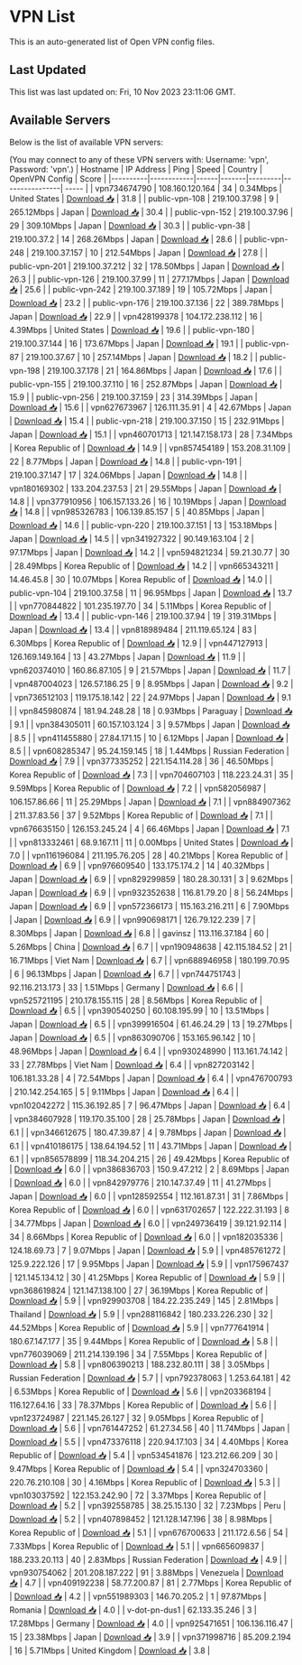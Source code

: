 # VPN List

This is an auto-generated list of Open VPN config files.

## Last Updated

This list was last updated on: Fri, 10 Nov 2023 23:11:06 GMT.

## Available Servers

Below is the list of available VPN servers:

(You may connect to any of these VPN servers with: Username: 'vpn', Password: 'vpn'.)
| Hostname | IP Address | Ping | Speed | Country | OpenVPN Config | Score |
|----------|------------|------|-------|---------|----------------| ----- |
| vpn734674790 | 108.160.120.164 | 34 | 0.34Mbps | United States | [Download 📥](./configs/server_0_US.ovpn) | 31.8 |
| public-vpn-108 | 219.100.37.98 | 9 | 265.12Mbps | Japan | [Download 📥](./configs/server_1_JP.ovpn) | 30.4 |
| public-vpn-152 | 219.100.37.96 | 29 | 309.10Mbps | Japan | [Download 📥](./configs/server_2_JP.ovpn) | 30.3 |
| public-vpn-38 | 219.100.37.2 | 14 | 268.26Mbps | Japan | [Download 📥](./configs/server_3_JP.ovpn) | 28.6 |
| public-vpn-248 | 219.100.37.157 | 10 | 212.54Mbps | Japan | [Download 📥](./configs/server_4_JP.ovpn) | 27.8 |
| public-vpn-201 | 219.100.37.212 | 32 | 178.50Mbps | Japan | [Download 📥](./configs/server_5_JP.ovpn) | 26.3 |
| public-vpn-126 | 219.100.37.99 | 11 | 277.17Mbps | Japan | [Download 📥](./configs/server_6_JP.ovpn) | 25.6 |
| public-vpn-242 | 219.100.37.189 | 19 | 105.72Mbps | Japan | [Download 📥](./configs/server_7_JP.ovpn) | 23.2 |
| public-vpn-176 | 219.100.37.136 | 22 | 389.78Mbps | Japan | [Download 📥](./configs/server_8_JP.ovpn) | 22.9 |
| vpn428199378 | 104.172.238.112 | 16 | 4.39Mbps | United States | [Download 📥](./configs/server_9_US.ovpn) | 19.6 |
| public-vpn-180 | 219.100.37.144 | 16 | 173.67Mbps | Japan | [Download 📥](./configs/server_10_JP.ovpn) | 19.1 |
| public-vpn-87 | 219.100.37.67 | 10 | 257.14Mbps | Japan | [Download 📥](./configs/server_11_JP.ovpn) | 18.2 |
| public-vpn-198 | 219.100.37.178 | 21 | 164.86Mbps | Japan | [Download 📥](./configs/server_12_JP.ovpn) | 17.6 |
| public-vpn-155 | 219.100.37.110 | 16 | 252.87Mbps | Japan | [Download 📥](./configs/server_13_JP.ovpn) | 15.9 |
| public-vpn-256 | 219.100.37.159 | 23 | 314.39Mbps | Japan | [Download 📥](./configs/server_14_JP.ovpn) | 15.6 |
| vpn627673967 | 126.111.35.91 | 4 | 42.67Mbps | Japan | [Download 📥](./configs/server_15_JP.ovpn) | 15.4 |
| public-vpn-218 | 219.100.37.150 | 15 | 232.91Mbps | Japan | [Download 📥](./configs/server_16_JP.ovpn) | 15.1 |
| vpn460701713 | 121.147.158.173 | 28 | 7.34Mbps | Korea Republic of | [Download 📥](./configs/server_17_KR.ovpn) | 14.9 |
| vpn857454189 | 153.208.31.109 | 22 | 8.77Mbps | Japan | [Download 📥](./configs/server_18_JP.ovpn) | 14.8 |
| public-vpn-191 | 219.100.37.147 | 17 | 324.06Mbps | Japan | [Download 📥](./configs/server_19_JP.ovpn) | 14.8 |
| vpn180169302 | 133.204.237.53 | 21 | 29.55Mbps | Japan | [Download 📥](./configs/server_20_JP.ovpn) | 14.8 |
| vpn377910956 | 106.157.133.26 | 16 | 10.19Mbps | Japan | [Download 📥](./configs/server_21_JP.ovpn) | 14.8 |
| vpn985326783 | 106.139.85.157 | 5 | 40.85Mbps | Japan | [Download 📥](./configs/server_22_JP.ovpn) | 14.6 |
| public-vpn-220 | 219.100.37.151 | 13 | 153.18Mbps | Japan | [Download 📥](./configs/server_23_JP.ovpn) | 14.5 |
| vpn341927322 | 90.149.163.104 | 2 | 97.17Mbps | Japan | [Download 📥](./configs/server_24_JP.ovpn) | 14.2 |
| vpn594821234 | 59.21.30.77 | 30 | 28.49Mbps | Korea Republic of | [Download 📥](./configs/server_25_KR.ovpn) | 14.2 |
| vpn665343211 | 14.46.45.8 | 30 | 10.07Mbps | Korea Republic of | [Download 📥](./configs/server_26_KR.ovpn) | 14.0 |
| public-vpn-104 | 219.100.37.58 | 11 | 96.95Mbps | Japan | [Download 📥](./configs/server_27_JP.ovpn) | 13.7 |
| vpn770844822 | 101.235.197.70 | 34 | 5.11Mbps | Korea Republic of | [Download 📥](./configs/server_28_KR.ovpn) | 13.4 |
| public-vpn-146 | 219.100.37.94 | 19 | 319.31Mbps | Japan | [Download 📥](./configs/server_29_JP.ovpn) | 13.4 |
| vpn818989484 | 211.119.65.124 | 83 | 6.30Mbps | Korea Republic of | [Download 📥](./configs/server_30_KR.ovpn) | 12.9 |
| vpn447127913 | 126.169.149.164 | 13 | 43.27Mbps | Japan | [Download 📥](./configs/server_31_JP.ovpn) | 11.9 |
| vpn620374010 | 160.86.87.105 | 9 | 21.57Mbps | Japan | [Download 📥](./configs/server_32_JP.ovpn) | 11.7 |
| vpn487004023 | 126.57.186.25 | 9 | 8.95Mbps | Japan | [Download 📥](./configs/server_33_JP.ovpn) | 9.2 |
| vpn736512103 | 119.175.18.142 | 22 | 24.97Mbps | Japan | [Download 📥](./configs/server_34_JP.ovpn) | 9.1 |
| vpn845980874 | 181.94.248.28 | 18 | 0.93Mbps | Paraguay | [Download 📥](./configs/server_35_PY.ovpn) | 9.1 |
| vpn384305011 | 60.157.103.124 | 3 | 9.57Mbps | Japan | [Download 📥](./configs/server_36_JP.ovpn) | 8.5 |
| vpn411455880 | 27.84.171.15 | 10 | 6.12Mbps | Japan | [Download 📥](./configs/server_37_JP.ovpn) | 8.5 |
| vpn608285347 | 95.24.159.145 | 18 | 1.44Mbps | Russian Federation | [Download 📥](./configs/server_38_RU.ovpn) | 7.9 |
| vpn377335252 | 221.154.114.28 | 36 | 46.50Mbps | Korea Republic of | [Download 📥](./configs/server_39_KR.ovpn) | 7.3 |
| vpn704607103 | 118.223.24.31 | 35 | 9.59Mbps | Korea Republic of | [Download 📥](./configs/server_40_KR.ovpn) | 7.2 |
| vpn582056987 | 106.157.86.66 | 11 | 25.29Mbps | Japan | [Download 📥](./configs/server_41_JP.ovpn) | 7.1 |
| vpn884907362 | 211.37.83.56 | 37 | 9.52Mbps | Korea Republic of | [Download 📥](./configs/server_42_KR.ovpn) | 7.1 |
| vpn676635150 | 126.153.245.24 | 4 | 66.46Mbps | Japan | [Download 📥](./configs/server_43_JP.ovpn) | 7.1 |
| vpn813332461 | 68.9.167.11 | 11 | 0.00Mbps | United States | [Download 📥](./configs/server_44_US.ovpn) | 7.0 |
| vpn116196084 | 211.195.76.205 | 28 | 40.21Mbps | Korea Republic of | [Download 📥](./configs/server_45_KR.ovpn) | 6.9 |
| vpn976609540 | 133.175.174.2 | 14 | 40.32Mbps | Japan | [Download 📥](./configs/server_46_JP.ovpn) | 6.9 |
| vpn829299859 | 180.28.30.131 | 3 | 9.62Mbps | Japan | [Download 📥](./configs/server_47_JP.ovpn) | 6.9 |
| vpn932352638 | 116.81.79.20 | 8 | 56.24Mbps | Japan | [Download 📥](./configs/server_48_JP.ovpn) | 6.9 |
| vpn572366173 | 115.163.216.211 | 6 | 7.90Mbps | Japan | [Download 📥](./configs/server_49_JP.ovpn) | 6.9 |
| vpn990698171 | 126.79.122.239 | 7 | 8.30Mbps | Japan | [Download 📥](./configs/server_50_JP.ovpn) | 6.8 |
| gavinsz | 113.116.37.184 | 60 | 5.26Mbps | China | [Download 📥](./configs/server_51_CN.ovpn) | 6.7 |
| vpn190948638 | 42.115.184.52 | 21 | 16.71Mbps | Viet Nam | [Download 📥](./configs/server_52_VN.ovpn) | 6.7 |
| vpn688946958 | 180.199.70.95 | 6 | 96.13Mbps | Japan | [Download 📥](./configs/server_53_JP.ovpn) | 6.7 |
| vpn744751743 | 92.116.213.173 | 33 | 1.51Mbps | Germany | [Download 📥](./configs/server_54_DE.ovpn) | 6.6 |
| vpn525721195 | 210.178.155.115 | 28 | 8.56Mbps | Korea Republic of | [Download 📥](./configs/server_55_KR.ovpn) | 6.5 |
| vpn390540250 | 60.108.195.99 | 10 | 13.51Mbps | Japan | [Download 📥](./configs/server_56_JP.ovpn) | 6.5 |
| vpn399916504 | 61.46.24.29 | 13 | 19.27Mbps | Japan | [Download 📥](./configs/server_57_JP.ovpn) | 6.5 |
| vpn863090706 | 153.165.96.142 | 10 | 48.96Mbps | Japan | [Download 📥](./configs/server_58_JP.ovpn) | 6.4 |
| vpn930248990 | 113.161.74.142 | 33 | 27.78Mbps | Viet Nam | [Download 📥](./configs/server_59_VN.ovpn) | 6.4 |
| vpn827203142 | 106.181.33.28 | 4 | 72.54Mbps | Japan | [Download 📥](./configs/server_60_JP.ovpn) | 6.4 |
| vpn476700793 | 210.142.254.165 | 5 | 9.11Mbps | Japan | [Download 📥](./configs/server_61_JP.ovpn) | 6.4 |
| vpn102042272 | 115.36.192.85 | 7 | 96.47Mbps | Japan | [Download 📥](./configs/server_62_JP.ovpn) | 6.4 |
| vpn384607928 | 119.170.35.100 | 28 | 25.78Mbps | Japan | [Download 📥](./configs/server_63_JP.ovpn) | 6.1 |
| vpn346612675 | 180.47.39.87 | 4 | 9.78Mbps | Japan | [Download 📥](./configs/server_64_JP.ovpn) | 6.1 |
| vpn410186175 | 138.64.194.52 | 11 | 43.71Mbps | Japan | [Download 📥](./configs/server_65_JP.ovpn) | 6.1 |
| vpn856578899 | 118.34.204.215 | 26 | 49.42Mbps | Korea Republic of | [Download 📥](./configs/server_66_KR.ovpn) | 6.0 |
| vpn386836703 | 150.9.47.212 | 2 | 8.69Mbps | Japan | [Download 📥](./configs/server_67_JP.ovpn) | 6.0 |
| vpn842979776 | 210.147.37.49 | 11 | 41.27Mbps | Japan | [Download 📥](./configs/server_68_JP.ovpn) | 6.0 |
| vpn128592554 | 112.161.87.31 | 31 | 7.86Mbps | Korea Republic of | [Download 📥](./configs/server_69_KR.ovpn) | 6.0 |
| vpn631702657 | 122.222.31.193 | 8 | 34.77Mbps | Japan | [Download 📥](./configs/server_70_JP.ovpn) | 6.0 |
| vpn249736419 | 39.121.92.114 | 34 | 8.66Mbps | Korea Republic of | [Download 📥](./configs/server_71_KR.ovpn) | 6.0 |
| vpn182035336 | 124.18.69.73 | 7 | 9.07Mbps | Japan | [Download 📥](./configs/server_72_JP.ovpn) | 5.9 |
| vpn485761272 | 125.9.222.126 | 17 | 9.95Mbps | Japan | [Download 📥](./configs/server_73_JP.ovpn) | 5.9 |
| vpn175967437 | 121.145.134.12 | 30 | 41.25Mbps | Korea Republic of | [Download 📥](./configs/server_74_KR.ovpn) | 5.9 |
| vpn368619824 | 121.147.138.100 | 27 | 36.19Mbps | Korea Republic of | [Download 📥](./configs/server_75_KR.ovpn) | 5.9 |
| vpn929903708 | 184.22.235.249 | 145 | 2.81Mbps | Thailand | [Download 📥](./configs/server_76_TH.ovpn) | 5.9 |
| vpn288116842 | 180.233.226.230 | 32 | 44.52Mbps | Korea Republic of | [Download 📥](./configs/server_77_KR.ovpn) | 5.9 |
| vpn777641914 | 180.67.147.177 | 35 | 9.44Mbps | Korea Republic of | [Download 📥](./configs/server_78_KR.ovpn) | 5.8 |
| vpn776039069 | 211.214.139.196 | 34 | 7.55Mbps | Korea Republic of | [Download 📥](./configs/server_79_KR.ovpn) | 5.8 |
| vpn806390213 | 188.232.80.111 | 38 | 3.05Mbps | Russian Federation | [Download 📥](./configs/server_80_RU.ovpn) | 5.7 |
| vpn792378063 | 1.253.64.181 | 42 | 6.53Mbps | Korea Republic of | [Download 📥](./configs/server_81_KR.ovpn) | 5.6 |
| vpn203368194 | 116.127.64.16 | 33 | 78.37Mbps | Korea Republic of | [Download 📥](./configs/server_82_KR.ovpn) | 5.6 |
| vpn123724987 | 221.145.26.127 | 32 | 9.05Mbps | Korea Republic of | [Download 📥](./configs/server_83_KR.ovpn) | 5.6 |
| vpn761447252 | 61.27.34.56 | 40 | 11.74Mbps | Japan | [Download 📥](./configs/server_84_JP.ovpn) | 5.5 |
| vpn473376118 | 220.94.17.103 | 34 | 4.40Mbps | Korea Republic of | [Download 📥](./configs/server_85_KR.ovpn) | 5.4 |
| vpn534541876 | 123.212.66.209 | 30 | 9.47Mbps | Korea Republic of | [Download 📥](./configs/server_86_KR.ovpn) | 5.4 |
| vpn324703360 | 220.76.210.108 | 30 | 4.16Mbps | Korea Republic of | [Download 📥](./configs/server_87_KR.ovpn) | 5.3 |
| vpn103037592 | 122.153.242.90 | 72 | 3.37Mbps | Korea Republic of | [Download 📥](./configs/server_88_KR.ovpn) | 5.2 |
| vpn392558785 | 38.25.15.130 | 32 | 7.23Mbps | Peru | [Download 📥](./configs/server_89_PE.ovpn) | 5.2 |
| vpn407898452 | 121.128.147.196 | 38 | 8.98Mbps | Korea Republic of | [Download 📥](./configs/server_90_KR.ovpn) | 5.1 |
| vpn676700633 | 211.172.6.56 | 54 | 7.33Mbps | Korea Republic of | [Download 📥](./configs/server_91_KR.ovpn) | 5.1 |
| vpn665609837 | 188.233.20.113 | 40 | 2.83Mbps | Russian Federation | [Download 📥](./configs/server_92_RU.ovpn) | 4.9 |
| vpn930754062 | 201.208.187.222 | 91 | 3.88Mbps | Venezuela | [Download 📥](./configs/server_93_VE.ovpn) | 4.7 |
| vpn409192238 | 58.77.200.87 | 81 | 2.77Mbps | Korea Republic of | [Download 📥](./configs/server_94_KR.ovpn) | 4.2 |
| vpn551989303 | 146.70.205.2 | 1 | 97.87Mbps | Romania | [Download 📥](./configs/server_95_RO.ovpn) | 4.0 |
| v-dot-pn-dus1 | 62.133.35.246 | 3 | 17.28Mbps | Germany | [Download 📥](./configs/server_96_DE.ovpn) | 4.0 |
| vpn925471651 | 106.136.116.47 | 15 | 23.38Mbps | Japan | [Download 📥](./configs/server_97_JP.ovpn) | 3.9 |
| vpn371998716 | 85.209.2.194 | 16 | 5.71Mbps | United Kingdom | [Download 📥](./configs/server_98_GB.ovpn) | 3.8 |
